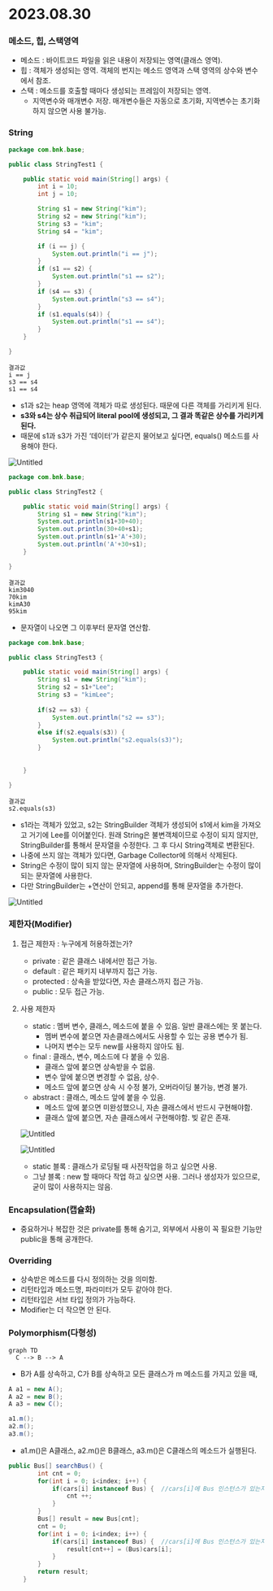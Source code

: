 # 2023.08.30

### 메소드, 힙, 스택영역

- 메소드 : 바이트코드 파일을 읽은 내용이 저장되는 영역(클래스 영역).
- 힙 : 객체가 생성되는 영역. 객체의 번지는 메소드 영역과 스택 영역의 상수와 변수에서 참조.
- 스택 : 메소드를 호출할 때마다 생성되는 프레임이 저장되는 영역.
    - 지역변수와 매개변수 저장. 매개변수들은 자동으로 초기화, 지역변수는 초기화하지 않으면 사용 불가능.

### String

```java
package com.bnk.base;

public class StringTest1 {

	public static void main(String[] args) {
		int i = 10;
		int j = 10;

		String s1 = new String("kim");
		String s2 = new String("kim");
		String s3 = "kim";
		String s4 = "kim";

		if (i == j) {
			System.out.println("i == j");
		}
		if (s1 == s2) {
			System.out.println("s1 == s2");
		}
		if (s4 == s3) {
			System.out.println("s3 == s4");
		}
		if (s1.equals(s4)) {
			System.out.println("s1 == s4");
		}
	}

}
```

```
결과값
i == j
s3 == s4
s1 == s4
```

- s1과 s2는 heap 영역에 객체가 따로 생성된다. 때문에 다른 객체를 가리키게 된다.
- **s3와 s4는 상수 취급되어 literal pool에 생성되고, 그 결과 똑같은 상수를 가리키게 된다.**
- 때문에 s1과 s3가 가진 ‘데이터’가 같은지 물어보고 싶다면, equals() 메소드를 사용해야 한다.

![Untitled](https://s3-us-west-2.amazonaws.com/secure.notion-static.com/c4445c0d-1720-4a58-adee-7c326a80c604/Untitled.png)

```java
package com.bnk.base;

public class StringTest2 {

	public static void main(String[] args) {
		String s1 = new String("kim");
		System.out.println(s1+30+40);
		System.out.println(30+40+s1);
		System.out.println(s1+'A'+30);
		System.out.println('A'+30+s1);
	}

}
```

```
결과값
kim3040
70kim
kimA30
95kim
```

- 문자열이 나오면 그 이후부터 문자열 연산함.

```java
package com.bnk.base;

public class StringTest3 {

	public static void main(String[] args) {
		String s1 = new String("kim");
		String s2 = s1+"Lee";
		String s3 = "kimLee";
		
		if(s2 == s3) {
			System.out.println("s2 == s3");
		}
		else if(s2.equals(s3)) {
			System.out.println("s2.equals(s3)");
		}
		
		
	}

}
```

```
결과값
s2.equals(s3)
```

- s1라는 객체가 있었고, s2는 StringBuilder 객체가 생성되어 s1에서 kim을 가져오고 거기에 Lee를 이어붙인다. 원래 String은 불변객체이므로 수정이 되지 않지만, StringBuilder를 통해서 문자열을 수정한다. 그 후 다시 String객체로 변환된다.
- 나중에 쓰지 않는 객체가 있다면, Garbage Collector에 의해서 삭제된다.
- String은 수정이 많이 되지 않는 문자열에 사용하며, StringBuilder는 수정이 많이 되는 문자열에 사용한다.
- 다만 StringBuilder는 +연산이 안되고, append를 통해 문자열을 추가한다.

![Untitled](https://s3-us-west-2.amazonaws.com/secure.notion-static.com/12d00976-5549-48e8-bbdd-24bfe08ee616/Untitled.png)

### 제한자(Modifier)

1. 접근 제한자 : 누구에게 허용하겠는가?
    - private : 같은 클래스 내에서만 접근 가능.
    - default : 같은 패키지 내부까지 접근 가능.
    - protected : 상속을 받았다면, 자손 클래스까지 접근 가능.
    - public : 모두 접근 가능.
2. 사용 제한자
    - static : 멤버 변수, 클래스, 메소드에 붙을 수 있음. 일반 클래스에는 못 붙는다.
        - 멤버 변수에 붙으면 자손클래스에서도 사용할 수 있는 공용 변수가 됨.
        - 나머지 변수는 모두 new를 사용하지 않아도 됨.
    - final : 클래스, 변수, 메소드에 다 붙을 수 있음.
        - 클래스 앞에 붙으면 상속받을 수 없음.
        - 변수 앞에 붙으면 변경할 수 없음, 상수.
        - 메소드 앞에 붙으면 상속 시 수정 불가, 오버라이딩 불가능, 변경 불가.
    - abstract : 클래스, 메소드 앞에 붙을 수 있음.
        - 메소드 앞에 붙으면 미완성했으니, 자손 클래스에서 반드시 구현해야함.
        - 클래스 앞에 붙으면, 자손 클래스에서 구현해야함. 빚 같은 존재.
    
    ![Untitled](https://s3-us-west-2.amazonaws.com/secure.notion-static.com/35dc6365-de81-4a81-a0c9-e3a896640b69/Untitled.png)
    
    ![Untitled](https://s3-us-west-2.amazonaws.com/secure.notion-static.com/65d8f808-e8e0-49d8-b5d0-0cad6c57bfb1/Untitled.png)
    
    - static 블록 : 클래스가 로딩될 때 사전작업을 하고 싶으면 사용.
    - 그냥 블록 : new 할 때마다 작업 하고 싶으면 사용. 그러나 생성자가 있으므로, 굳이 많이 사용하지는 않음.

### Encapsulation(캡슐화)

- 중요하거나 복잡한 것은 private를 통해 숨기고, 외부에서 사용이 꼭 필요한 기능만 public을 통해 공개한다.

### Overriding

- 상속받은 메소드를 다시 정의하는 것을 의미함.
- 리턴타입과 메소드명, 파라미터가 모두 같아야 한다.
- 리턴타입은 서브 타입 정의가 가능하다.
- Modifier는 더 작으면 안 된다.

### Polymorphism(다형성)

```mermaid
graph TD
  C --> B --> A
```

- B가 A를 상속하고, C가 B를 상속하고 모든 클래스가 m 메소드를 가지고 있을 때,

```java
A a1 = new A();
A a2 = new B();
A a3 = new C();

a1.m();
a2.m();
a3.m();
```

- a1.m()은 A클래스, a2.m()은 B클래스, a3.m()은 C클래스의 메소드가 실행된다.

```java
public Bus[] searchBus() {
		int cnt = 0;
		for(int i = 0; i<index; i++) {
			if(cars[i] instanceof Bus) {  //cars[i]에 Bus 인스턴스가 있는지?
				cnt ++;
			}
		}
		Bus[] result = new Bus[cnt];
		cnt = 0;
		for(int i = 0; i<index; i++) {
			if(cars[i] instanceof Bus) {  //cars[i]에 Bus 인스턴스가 있는지?
				result[cnt++] = (Bus)cars[i];
			}
		}
		return result;
	}
```
